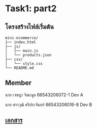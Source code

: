 # Task1: part2
## โครงสร้างไฟล์เริ่มต้น

    mini-ecommerce/
    ├── index.html
    ├── js/
    │   ├── main.js
    │   └── products.json
    ├── css/
    │   └── style.css
    └── README.md

## Member
นาย เจษฎา จิณะมูล 66543206072-1 Dev A

นาย ศราวุฒิ ศรีประจันทร์ 66543206016-8 Dev B

## [เอกสาร](https://docs.google.com/document/d/19jehEnkMrIitblzndZcmseab6q-RAgngrLzb0LDfuAc/edit?tab=t.0)

